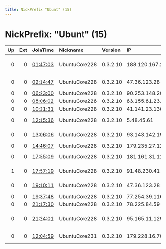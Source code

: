 ```yaml
---
title: NickPrefix "Ubunt" (15)
---
```


# NickPrefix: "Ubunt" (15)

|   Up |   Ext | JoinTime                                                                                            | Nickname      | Version   | IP              | AS                                       | CC   |   ORp |   Dirp | OS    | Contact   |   eFamMembers |
|-----:|------:|:----------------------------------------------------------------------------------------------------|:--------------|:----------|:----------------|:-----------------------------------------|:-----|------:|-------:|:------|:----------|--------------:|
|    0 |     0 | [01:47:03](https://metrics.torproject.org/rs.html#details/8A44822244C595CC94C57BC1BE818D59AFF4007B) | UbuntuCore228 | 0.3.2.10  | 188.120.167.239 | AllTele Allmanna Svenska Telefonaktiebol | se   | 34171 |      0 | Linux | None      |             1 |
|    0 |     0 | [02:14:47](https://metrics.torproject.org/rs.html#details/6017C9D878C588EB6126B0683A43438223D3C3C5) | UbuntuCore228 | 0.3.2.10  | 47.36.123.28    | Charter Communications                   | us   | 38195 |      0 | Linux | None      |             1 |
|    0 |     0 | [06:23:00](https://metrics.torproject.org/rs.html#details/2B7BAEEE843D4BE5BB60E36AEBF3476DBA39D58A) | UbuntuCore228 | 0.3.2.10  | 90.253.148.203  | Vodafone Limited                         | gb   | 45809 |      0 | Linux | None      |             1 |
|    0 |     0 | [08:06:02](https://metrics.torproject.org/rs.html#details/09C60C5C0817337C2C2929DCA69E055A9E243C9A) | UbuntuCore228 | 0.3.2.10  | 83.155.81.231   | Free SAS                                 | fr   | 43803 |      0 | Linux | None      |             1 |
|    0 |     0 | [10:21:31](https://metrics.torproject.org/rs.html#details/40D27186F8CF33190DFD78845D0EC2E6E3260D8C) | UbuntuCore228 | 0.3.2.10  | 41.141.23.136   | MT-MPLS                                  | ma   | 43237 |      0 | Linux | None      |             1 |
|    0 |     0 | [12:15:36](https://metrics.torproject.org/rs.html#details/C54C89A6C0549FFE15AE519537940A53E3AE44FA) | UbuntuCore228 | 0.3.2.10  | 5.48.45.61      | Bouygues Telecom SA                      | fr   | 38381 |      0 | Linux | None      |             1 |
|    0 |     0 | [13:06:06](https://metrics.torproject.org/rs.html#details/FABB95351E000806644D92DBEDC5D116A7A37A0E) | UbuntuCore228 | 0.3.2.10  | 93.143.142.190  | Hrvatski Telekom d.d.                    | hr   | 40859 |      0 | Linux | None      |             1 |
|    0 |     0 | [14:46:07](https://metrics.torproject.org/rs.html#details/6D3D29DA583372AA57006497342BDED665219C4F) | UbuntuCore228 | 0.3.2.10  | 179.235.27.124  | CLARO S.A.                               | br   | 33537 |      0 | Linux | None      |             1 |
|    0 |     0 | [17:55:09](https://metrics.torproject.org/rs.html#details/A6BB641B661E70086AA94178A6B79FF73FC140C6) | UbuntuCore228 | 0.3.2.10  | 181.161.31.116  | TELEFu00D3NICA CHILE S.A.                | cl   | 41759 |      0 | Linux | None      |             1 |
|    1 |     0 | [17:57:19](https://metrics.torproject.org/rs.html#details/29C2DE1C56E5A5296B2338864E0C029A9D4451BC) | UbuntuCore228 | 0.3.2.10  | 91.48.230.41    | Deutsche Telekom AG                      | de   | 33925 |      0 | Linux | None      |             1 |
|    0 |     0 | [19:10:11](https://metrics.torproject.org/rs.html#details/48E12D93482BE2EFF7C0C296999A984F4447E3B6) | UbuntuCore228 | 0.3.2.10  | 47.36.123.28    | Charter Communications                   | us   | 35473 |      0 | Linux | None      |             1 |
|    0 |     0 | [19:37:48](https://metrics.torproject.org/rs.html#details/3772EAFA1A9FCD9D38ED40BF5F4049D060CE203F) | UbuntuCore228 | 0.3.2.10  | 77.254.39.116   | Netia SA                                 | pl   | 44919 |      0 | Linux | None      |             1 |
|    0 |     0 | [21:17:30](https://metrics.torproject.org/rs.html#details/DE89025BA29B7C76E9D90651241E502812D81258) | UbuntuCore228 | 0.3.2.10  | 78.225.84.59    | Free SAS                                 | fr   | 39623 |      0 | Linux | None      |             1 |
|    0 |     0 | [21:24:01](https://metrics.torproject.org/rs.html#details/EC7D03E6873C9F95E8AC0361430FA9B3DD6CF67B) | UbuntuCore228 | 0.3.2.10  | 95.165.11.129   | OJS Moscow city telephone network        | ru   | 44091 |      0 | Linux | None      |             1 |
|    0 |     0 | [12:04:59](https://metrics.torproject.org/rs.html#details/975C42243608A9E97BB993169CB25CFE9C2A2609) | UbuntuCore231 | 0.3.2.10  | 179.228.16.70   | TELEFu00D4NICA BRASIL S.A                | br   | 35543 |      0 | Linux | None      |             1 |
